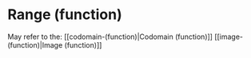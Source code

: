# Range (function)

May refer to the:
[[codomain-(function)|Codomain (function)]]
[[image-(function)|Image (function)]]
